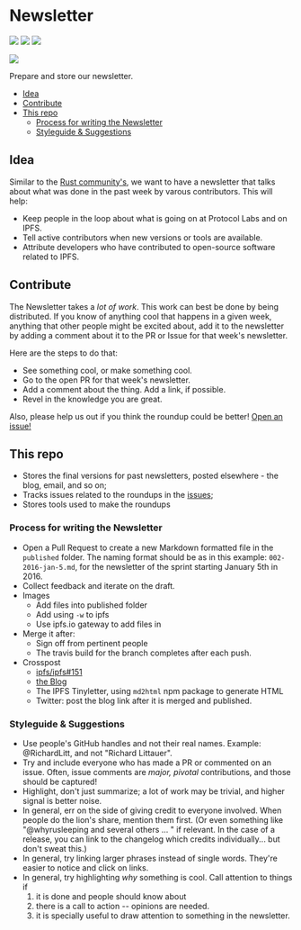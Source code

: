 # Newsletter

[![](https://img.shields.io/badge/made%20by-Protocol%20Labs-blue.svg?style=flat-square)](http://ipn.io)
[![](https://img.shields.io/badge/project-IPFS-blue.svg?style=flat-square)](http://ipfs.io/)
[![](https://img.shields.io/badge/freenode-%23ipfs-blue.svg?style=flat-square)](http://webchat.freenode.net/?channels=%23ipfs)

[![](https://cdn.rawgit.com/jbenet/contribute-ipfs-gif/master/img/contribute.gif)](https://github.com/ipfs/community/blob/master/contributing.md)

Prepare and store our newsletter.

- [Idea](#idea)
- [Contribute](#contribute)
- [This repo](#this-repo)
  - [Process for writing the Newsletter](#process-for-writing-the-newsletter)
  - [Styleguide & Suggestions](#styleguide-&-suggestions)

## Idea

Similar to the [Rust community's](https://this-week-in-rust.org/), we want to have a newsletter that talks about what was done in the past week by varous contributors. This will help:

- Keep people in the loop about what is going on at Protocol Labs and on IPFS.
- Tell active contributors when new versions or tools are available.
- Attribute developers who have contributed to open-source software related to IPFS.

## Contribute

The Newsletter takes a _lot of work_. This work can best be done by being distributed. If you know of anything cool that happens in a given week, anything that other people might be excited about, add it to the newsletter by adding a comment about it to the PR or Issue for that week's newsletter.

Here are the steps to do that:
 - See something cool, or make something cool.
 - Go to the open PR for that week's newsletter.
 - Add a comment about the thing. Add a link, if possible.
 - Revel in the knowledge you are great.

Also, please help us out if you think the roundup could be better! [Open an issue!](https://github.com/ipfs/newsletter/issues/new)

## This repo

- Stores the final versions for past newsletters, posted elsewhere - the blog, email, and so on;
- Tracks issues related to the roundups in the [issues](https://github.com/ipfs/newsletter/issues/);
- Stores tools used to make the roundups


### Process for writing the Newsletter

- Open a Pull Request to create a new Markdown formatted file in the `published` folder. The naming format should be as in this example: `002-2016-jan-5.md`, for the newsletter of the sprint starting January 5th in 2016.
- Collect feedback and iterate on the draft.
- Images
  - Add files into published folder
  - Add using `-w` to ipfs
  - Use ipfs.io gateway to add files in
- Merge it after:
  - Sign off from pertinent people
  - The travis build for the branch completes after each push.
- Crosspost
  - [ipfs/ipfs#151](https://github.com/ipfs/ipfs/issues/151)
  - [the Blog](//github.com/ipfs/blog)
  - The IPFS Tinyletter, using `md2html` npm package to generate HTML
  - Twitter: post the blog link after it is merged and published.

### Styleguide & Suggestions

- Use people's GitHub handles and not their real names. Example: @RichardLitt, and not "Richard Littauer".
- Try and include everyone who has made a PR or commented on an issue. Often, issue comments are _major, pivotal_ contributions, and those should be captured!
- Highlight, don't just summarize; a lot of work may be trivial, and higher signal is better noise.
- In general, err on the side of giving credit to everyone involved. When people do the lion's share, mention them first. (Or even something like "@whyrusleeping and several others ... " if relevant. In the case of a release, you can link to the changelog which credits individually... but don't sweat this.)
- In general, try linking larger phrases instead of single words. They're easier to notice and click on links.
- In general, try highlighting _why_ something is cool. Call attention to things if
    1. it is done and people should know about
    2. there is a call to action -- opinions are needed.
    3. it is specially useful to draw attention to something in the newsletter.

